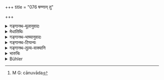 +++
title = "076 षण्णान् तु"

+++

<details><summary>गङ्गानथ-मूलानुवादः</summary>

From among these six functions, three are his means of livelihood: viz., sacrificing for others, Teaching and Receiving gifts from pure men.—(76)
</details>

<details><summary>मेधातिथिः</summary>

कर्मत्रिकविभागः स्पष्टप्रयोजनः । एकं त्रिकं दृष्टार्थम् उपात्तम्, सामर्थ्यात् । अन्यस्यादृष्टार्थता । **विशुद्धो** ऽपापकर्मा । 

- <u>एवं</u> शूद्रो ऽपि विशुद्धः प्राप्नोति । 

- <u>को</u> भवतो मत्सरः ।

- <u>स्मृत्यन्तरविरोध्</u>अः प्राप्नोति । "प्रशस्तानां स्वकर्मसु द्विजातीनां ब्राह्मणो भुञ्जीत प्रतिगृह्णीयाच् च" (ग्ध् १७.१–२) इति । एवं तर्हि यथाविरोधो भवति तथा व्याख्येयम् । न ह्य् अविरोधे संभवति विरोधो न्याय्यः । 

- <u>अपि</u> वानुवाद[^१६०] एवायम्, "राजतो धनम् अन्विच्छेत्" (म्ध् ४.३३) इत्येवमादाव् अस्यार्थस्य विहितत्वात् ॥ १०.७६ ॥


[^१६०]:
     M G: cānuvāda
</details>

<details><summary>गङ्गानथ-भाष्यानुवादः</summary>

The division of the functions into groups of three is for a distinct purpose. One group of three has been put forward as serving (temporal) ends, while the other is conducive to invisible (spiritual) ends.

‘*Pure*’— Not. addicted to sinful deeds.

“But the Śūdra also could be *pure*.”

Why should you have an aversion to that.?

“It would he contrary to other *Smṛti* texts, where it is laid down that ‘the Brāhmaṇas feed at the house of, and receive gifts from, such
*twice-born persons* as are praiseworthy for their actions.’ In face of
this the present text should be explained in such a manner as to avoid the contradiction of those other texts. For so long as a reconciliation of varying texts is possible, it is not right to admit of such contradiction.”

As a matter of fact, the present text is merely reiterative; the real
*injunction* having gone before, in such texts as—‘he shall seek to
obtain wealth from Kṣatriyas, etc., etc.’ (4.33).
</details>

<details><summary>गङ्गानथ-टिप्पन्यः</summary>

This verse is quoted in. *Madanapārijāta*, (p. 215);—in *Mitākṣarā*, (1.118) to the effect that three out of the six functions are conducive to merit and these are to be practised as means of livelihood; so that while the former are obligatory, the latter are not so;—in *Par* *ā*
*śaram* *ā* *dhava* (Ācāra, p. 140), to the same effect;—in
*Vyavahāra-Bālambhaṭṭī*, (p. 424);—and in *Saṃskāramayūkha* (p. 122).
</details>

<details><summary>गङ्गानथ-तुल्य-वाक्यानि</summary>

**(verses 10.74-76)  
**

See Comparative notes for [Verse 10.74].
</details>

<details><summary>भारुचिः</summary>

**विशुद्धात् प्रतिग्रहो** ऽयम् उच्यते, यतः स विचार्यते कः पुनर् इह शुद्धः । "यो जात्या कर्मणा च" इति । नन्व् एवं सति ब्राह्मण एवैको विशुद्धः प्रत्ययः । स्मृत्यन्तरे तु "प्रशस्तानां स्वकर्मसु द्विजातीनां ब्राःमणो भुञ्जीत प्रतिगृह्णीयाच् च" (ग्ध् १७.१–२) इति, क्षत्रियवैश्याव् अपि गृह्येते । इह तु यदि विशुद्धशब्दः क्षत्रियवैश्ययोर् अपि ग्राहकः परिकल्प्यते ब्राह्मणव्यतिरेकेण तेन शूद्रेण को मत्सरः । असाव् अपि हि जात्या कर्मणापि शुद्धः । विशेषो ऽस्ति चेत् क्षत्रियवैश्ययोर् अपि ब्राह्मणात् परस्परविसेषो ऽस्ति । यतः शूद्रो वा ग्राह्यो वृत्तस्थः क्षत्रियवैश्यौ वोत्सृष्टव्यौ ब्राह्मणं परिगृह्य । उच्यते । सत्य् अप्य् एतस्मिन् वेदाह्ययनं वैदिककर्मसंबन्धम् चवेक्ष्य त्रयाणाम् अप्य् अविशिष्टैव कर्मशुद्धिर् अधिकारसाम्याद् उच्यते । तथा चाविशेषेण त्रिभ्यो ऽपि स्मृत्यन्तरे प्रतिग्रहो ऽनुज्ञायते स्वकर्मस्थेभ्यः । न तु शूद्रात् । एवं च सति तथाइवेहापि व्याख्येयम् । विशुद्धग्रहणं च प्रतिग्रहसंबद्धम् अपि सद्याजनाध्यापनार्थम् इति सामर्थ्याद् द्रष्टव्यम् । इतरथा हि ताभ्याम् असंबद्धं शूद्रार्थम् एवैतत् स्यात्, एतस्य् याजनाध्यापनाधिकारात् ॥ १०.७६ ॥
</details>

<details><summary>Bühler</summary>

076	But among the six acts (ordained) for him three are his means of subsistence, (viz.) sacrificing for others, teaching, and accepting gifts from pure men.
</details>
